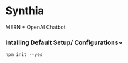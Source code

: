# Synthia
MERN + OpenAI Chatbot 

### Intalling Default Setup/ Configurations~

```
npm init --yes
```
